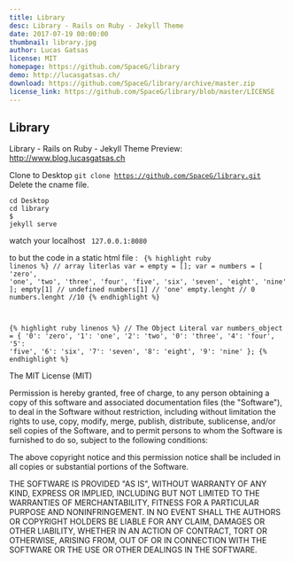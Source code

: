 ```yaml
---
title: Library
desc: Library - Rails on Ruby - Jekyll Theme
date: 2017-07-19 00:00:00
thumbnail: library.jpg
author: Lucas Gatsas
license: MIT
homepage: https://github.com/SpaceG/library
demo: http://lucasgatsas.ch/
download: https://github.com/SpaceG/library/archive/master.zip
license_link: https://github.com/SpaceG/library/blob/master/LICENSE
---
```

## Library 
Library - Rails on Ruby - Jekyll Theme
Preview: http://www.blog.lucasgatsas.ch

Clone to Desktop
<code>git clone https://github.com/SpaceG/library.git  </code>
Delete the cname file.


<code>cd Desktop </code><br>
<code>cd library </code><br>
<code>$ jekyll serve </code>

watch your localhost <code> 127.0.0.1:8080 </code>


to but the code in a static html file :
<code>
{% highlight ruby linenos %}
// array literlas
  var = empty = [];
  var = numbers = [
  'zero', 'one', 'two', 'three', 'four',
  'five', 'six', 'seven', 'eight', 'nine'
  ];
  empty[1] // undefined
  numbers[1] // 'one'
  empty.lenght // 0
  numbers.lenght //10
{% endhighlight %}

{% highlight ruby linenos %}
  // The Object Literal
  var numbers_object = {
    '0': 'zero', '1': 'one', '2': 'two',
    '0': 'three', '4': 'four', '5': 'five',
    '6': 'six', '7': 'seven', '8': 'eight',
    '9': 'nine'
  };
{% endhighlight %}
</code>





The MIT License (MIT)

Permission is hereby granted, free of charge, to any person obtaining a copy
of this software and associated documentation files (the "Software"), to deal
in the Software without restriction, including without limitation the rights
to use, copy, modify, merge, publish, distribute, sublicense, and/or sell
copies of the Software, and to permit persons to whom the Software is
furnished to do so, subject to the following conditions:

The above copyright notice and this permission notice shall be included in all
copies or substantial portions of the Software.

THE SOFTWARE IS PROVIDED "AS IS", WITHOUT WARRANTY OF ANY KIND, EXPRESS OR
IMPLIED, INCLUDING BUT NOT LIMITED TO THE WARRANTIES OF MERCHANTABILITY,
FITNESS FOR A PARTICULAR PURPOSE AND NONINFRINGEMENT. IN NO EVENT SHALL THE
AUTHORS OR COPYRIGHT HOLDERS BE LIABLE FOR ANY CLAIM, DAMAGES OR OTHER
LIABILITY, WHETHER IN AN ACTION OF CONTRACT, TORT OR OTHERWISE, ARISING FROM,
OUT OF OR IN CONNECTION WITH THE SOFTWARE OR THE USE OR OTHER DEALINGS IN THE
SOFTWARE.
